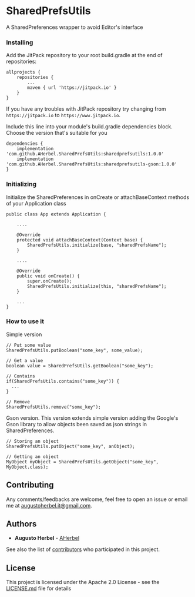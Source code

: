 # SharedPrefsUtils
A SharedPreferences wrapper to avoid Editor's interface

### Installing

Add the JitPack repository to your root build.gradle at the end of repositories:

```
allprojects {
    repositories {
        ...
        maven { url 'https://jitpack.io' }
    }
}
```
If you have any troubles with JitPack repository try changing from ```https://jitpack.io``` to ```https://www.jitpack.io```.

Include this line into your module's build.gradle dependencies block. Choose the version that's suitable for you

```
dependencies {
    implementation 'com.github.AHerbel.SharedPrefsUtils:sharedprefsutils:1.0.0'
    implementation 'com.github.AHerbel.SharedPrefsUtils:sharedprefsutils-gson:1.0.0'
}
```

### Initializing

Initialize the SharedPreferences in onCreate or attachBaseContext methods of your Application class
```
public class App extends Application {

    ....
    
    @Override
    protected void attachBaseContext(Context base) {
        SharedPrefsUtils.initialize(base, "sharedPrefsName");
    }
    
    ....

    @Override
    public void onCreate() {
        super.onCreate();
        SharedPrefsUtils.initialize(this, "sharedPrefsName");
    }

    ...
}

```

### How to use it

Simple version

```
// Put some value
SharedPrefsUtils.putBoolean("some_key", some_value);

// Get a value
boolean value = SharedPrefsUtils.getBoolean("some_key");

// Contains
if(SharedPrefsUtils.contains("some_key")) {
  ...
}

// Remove
SharedPrefsUtils.remove("some_key");
```

Gson version.
This version extends simple version adding the Google's Gson library to allow objects been saved as json strings in SharedPreferences.

```
// Storing an object
SharedPrefsUtils.putObject("some_key", anObject);

// Getting an object
MyObject myObject = SharedPrefsUtils.getObject("some_key", MyObject.class);
```

## Contributing

Any comments/feedbacks are welcome, feel free to open an issue or email me at [augustoherbel.it@gmail.com](augustoherbel.it@gmail.com).

## Authors

* **Augusto Herbel** - [AHerbel](https://github.com/AHerbel)

See also the list of [contributors](https://github.com/AHerbel/SharedPrefsUtils/contributors) who participated in this project.

## License

This project is licensed under the Apache 2.0 License - see the [LICENSE.md](LICENSE.md) file for details
